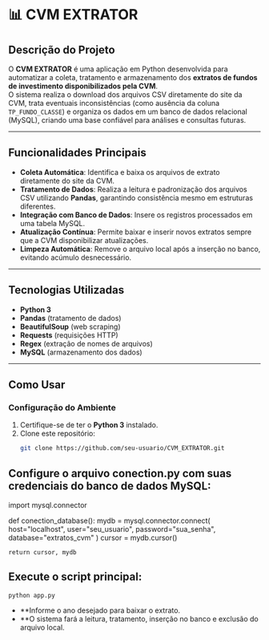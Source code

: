 # 📊 CVM EXTRATOR  

## Descrição do Projeto  
O **CVM EXTRATOR** é uma aplicação em Python desenvolvida para automatizar a coleta, tratamento e armazenamento dos **extratos de fundos de investimento disponibilizados pela CVM**.  
O sistema realiza o download dos arquivos CSV diretamente do site da CVM, trata eventuais inconsistências (como ausência da coluna `TP_FUNDO_CLASSE`) e organiza os dados em um banco de dados relacional (MySQL), criando uma base confiável para análises e consultas futuras.  

---

## Funcionalidades Principais  
- **Coleta Automática**: Identifica e baixa os arquivos de extrato diretamente do site da CVM.  
- **Tratamento de Dados**: Realiza a leitura e padronização dos arquivos CSV utilizando **Pandas**, garantindo consistência mesmo em estruturas diferentes.  
- **Integração com Banco de Dados**: Insere os registros processados em uma tabela MySQL.  
- **Atualização Contínua**: Permite baixar e inserir novos extratos sempre que a CVM disponibilizar atualizações.  
- **Limpeza Automática**: Remove o arquivo local após a inserção no banco, evitando acúmulo desnecessário.  

---

## Tecnologias Utilizadas  
- **Python 3**  
- **Pandas** (tratamento de dados)  
- **BeautifulSoup** (web scraping)  
- **Requests** (requisições HTTP)  
- **Regex** (extração de nomes de arquivos)  
- **MySQL** (armazenamento dos dados)  

---

## Como Usar  

### Configuração do Ambiente  
1. Certifique-se de ter o **Python 3** instalado.  
2. Clone este repositório:  
   ```bash
   git clone https://github.com/seu-usuario/CVM_EXTRATOR.git

## Configure o arquivo conection.py com suas credenciais do banco de dados MySQL:

import mysql.connector

def conection_database():
    mydb = mysql.connector.connect(
        host="localhost",
        user="seu_usuario",
        password="sua_senha",
        database="extratos_cvm"
    )
    cursor = mydb.cursor()
    
    return cursor, mydb


## Execute o script principal:
    python app.py
- **Informe o ano desejado para baixar o extrato.
- **O sistema fará a leitura, tratamento, inserção no banco e exclusão do arquivo local.

  
